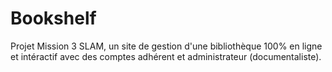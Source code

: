 # Bookshelf
Projet Mission 3 SLAM, un site de gestion d'une bibliothèque 100% en ligne et intéractif avec des comptes adhérent et administrateur (documentaliste).
